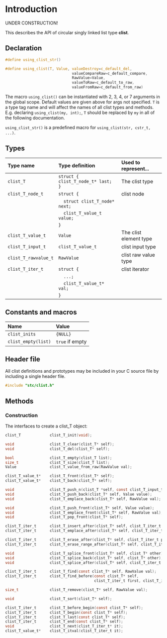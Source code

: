 # Introduction

UNDER CONSTRUCTION!

This describes the API of circular singly linked list type **clist**.

## Declaration

```c
#define using_clist_str()

#define using_clist(T, Value, valueDestroy=c_default_del,
                              valueCompareRaw=c_default_compare,
                              RawValue=Value,
                              valueToRaw=c_default_to_raw,
                              valueFromRaw=c_default_from_raw)
```
The macro `using_clist()` can be instantiated with 2, 3, 4, or 7 arguments in the global scope.
Default values are given above for args not specified. `T` is a type tag name and
will affect the names of all clist types and methods. E.g. declaring `using_clist(my, int);`, `T` should
be replaced by `my` in all of the following documentation.

`using_clist_str()` is a predefined macro for `using_clist(str, cstr_t, ...)`.

## Types

| Type name             | Type definition                        | Used to represent...                |
|:----------------------|:---------------------------------------|:------------------------------------|
| `clist_T`             | `struct { clist_T_node_t* last; }`     | The clist type                      |
| `clist_T_node_t`      | `struct {`                             | clist node                          |
|                       | `  struct clist_T_node* next;`         |                                     |
|                       | `  clist_T_value_t value;`             |                                     |
|                       | `}`                                    |                                     |
| `clist_T_value_t`     | `Value`                                | The clist element type              |
| `clist_T_input_t`     | `clist_T_value_t`                      | clist input type                    |
| `clist_T_rawvalue_t`  | `RawValue`                             | clist raw value type                |
| `clist_T_iter_t`      | `struct {`                             | clist iterator                      |
|                       | `  ...;`                               |                                     |
|                       | `  clist_T_value_t* val;`              |                                     |
|                       | `}`                                    |                                     |


## Constants and macros

| Name                       | Value            |
|:---------------------------|:-----------------|
|  `clist_inits`             | `{NULL}`         |
|  `clist_empty(list)`       | `true` if empty  |

## Header file

All clist definitions and prototypes may be included in your C source file by including a single header file.

```c
#include "stc/clist.h"
```
## Methods

### Construction

The interfaces to create a clist_T object:
```c
clist_T             clist_T_init(void);

void                clist_T_clear(clist_T* self);
void                clist_T_del(clist_T* self);

bool                clist_T_empty(clist_T list);
size_t              clist_T_size(clist_T list);
Value               clist_T_value_from_raw(RawValue val);

clist_T_value_t*    clist_T_front(clist_T* self);
clist_T_value_t*    clist_T_back(clist_T* self);

void                clist_T_push_n(clist_T *self, const clist_T_input_t in[], size_t size);
void                clist_T_push_back(clist_T* self, Value value);
void                clist_T_emplace_back(clist_T* self, RawValue val);

void                clist_T_push_front(clist_T* self, Value value);
void                clist_T_emplace_front(clist_T* self, RawValue val);
void                clist_T_pop_front(clist_T* self);

clist_T_iter_t      clist_T_insert_after(clist_T* self, clist_T_iter_t pos, Value val);
clist_T_iter_t      clist_T_emplace_after(clist_T* self, clist_T_iter_t pos, RawValue val);

clist_T_iter_t      clist_T_erase_after(clist_T* self, clist_T_iter_t pos);
clist_T_iter_t      clist_T_erase_range_after(clist_T* self, clist_T_iter_t pos, clist_T_iter_t finish);

void                clist_T_splice_front(clist_T* self, clist_T* other);
void                clist_T_splice_back(clist_T* self, clist_T* other);
void                clist_T_splice_after(clist_T* self, clist_T_iter_t pos, clist_T* other);

clist_T_iter_t      clist_T_find(const clist_T* self, RawValue val);
clist_T_iter_t      clist_T_find_before(const clist_T* self,
                                        clist_T_iter_t first, clist_T_iter_t finish, RawValue val);

size_t              clist_T_remove(clist_T* self, RawValue val);

void                clist_T_sort(clist_T* self);

clist_T_iter_t      clist_T_before_begin(const clist_T* self);
clist_T_iter_t      clist_T_begin(const clist_T* self);
clist_T_iter_t      clist_T_last(const clist_T* self);
clist_T_iter_t      clist_T_end(const clist_T* self);
void                clist_T_next(clist_T_iter_t* it);
clist_T_value_t*    clist_T_itval(clist_T_iter_t it);
```
